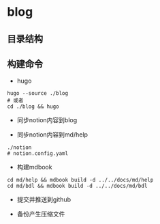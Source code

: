 # blog

## 目录结构

## 构建命令

- hugo

```shell
hugo --source ./blog
# 或者
cd ./blog && hugo
```

- 同步notion内容到blog

- 同步notion内容到md/help

```shell
./notion
# notion.config.yaml
```

- 构建mdbook

```shell
cd md/help && mdbook build -d ../../docs/md/help
cd md/bdl && mdbook build -d ../../docs/md/bdl
```
- 提交并推送到github

- 备份产生压缩文件